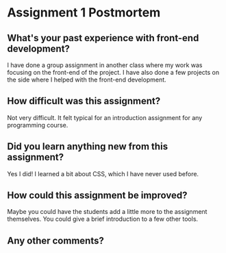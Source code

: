 # Assignment 1 Postmortem

## What's your past experience with front-end development?

I have done a group assignment in another class where my work was focusing on
the front-end of the project. I have also done a few projects on the side where
I helped with the front-end development.

## How difficult was this assignment?

Not very difficult. It felt typical for an introduction assignment for any
programming course.

## Did you learn anything new from this assignment?

Yes I did! I learned a bit about CSS, which I have never used before.

## How could this assignment be improved?

Maybe you could have the students add a little more to the assignment
themselves. You could give a brief introduction to a few other tools. 

## Any other comments?
